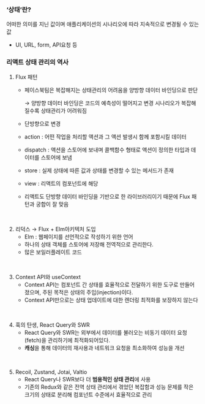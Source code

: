 ### ‘상태’란?

어떠한 의미를 지닌 값이며 애플리케이션의 시나리오에 따라 지속적으로 변경될 수 있는 값

- UI, URL, form, API요청 등

### 리액트 상태 관리의 역사

  1. Flux 패턴
      - 페이스북팀은 복잡해지는 상태관리의 어려움을 양방향 데이터 바인딩으로 판단
          
          → 양방향 데이터 바인딩은 코드의 예측성이 떨어지고 변경 시나리오가 복잡해질수록 상태관리가 어려워짐
          
      - 단방향으로 변경
      - action : 어떤 작업을 처리할 액션과 그 액션 발생시 함께 포함시킬 데이터
      - dispatch : 액션을 스토어에 보내며 콜백함수 형태로 액션이 정의한 타입과 데이터를 스토어에 보냄
      - store : 실제 상태에 따른 값과 상태를 변경할 수 있는 메서드가 존재
      - view : 리액트의 컴포넌트에 해당
      - 리액트도 단방향 데이터 바인딩을 기반으로 한 라이브러리이기 때문에 Flux 패턴과 궁합이 잘 맞음
<br/>

  2. 리덕스 → Flux + Elm아키텍처 도입
      - Elm : 웹페이지를 선언적으로 작성하기 위한 언어
      - 하나의 상태 객체를 스토어에 저장해 전역적으로 관리한다.
      - 많은 보일러플레이트 코드
<br/>

  3. Context API와 useContext
      - Context API는 컴포넌트 간 상태를 효율적으로 전달하기 위한 도구로 만들어졌으며, 주된 목적은 상태의 주입(injection)이다.
      - Context API만으로는 상태 업데이트에 대한 렌더링 최적화를 보장하지 않는다
<br/>

  4. 훅의 탄생, React Query와 SWR
      - React Query와 SWR는 외부에서 데이터를 불러오는 비동기 데이터 요청(fetch)을 관리하기에 최적화되어있다.
      - **캐싱**을 통해 데이터의 재사용과 네트워크 요청을 최소화하여 성능을 개선
<br/>

  5. Recoil, Zustand, Jotai, Valtio
      - React Query나 SWR보다 더 **범용적인 상태 관리**에 사용
      - 기존의 Redux와 같은 전역 상태 관리에서 겪었던 복잡함과 성능 문제를 작은 크기의 상태로 분리해 컴포넌트 수준에서 효율적으로 관리
